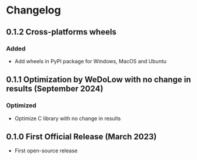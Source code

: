 # Changelog

## 0.1.2 Cross-platforms wheels

### Added

 - Add wheels in PyPI package for Windows, MacOS and Ubuntu

## 0.1.1 Optimization by WeDoLow with no change in results (September 2024)

### Optimized

- Optimize C library with no change in results

## 0.1.0 First Official Release (March 2023)

- First open-source release
